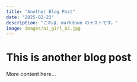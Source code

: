 ```yaml
---
title: "Another Blog Post"
date: "2025-02-23"
description: "これは、markdown のテストです。"
image: images/ai_girl_02.jpg
---
```


# This is another blog post

More content here...
